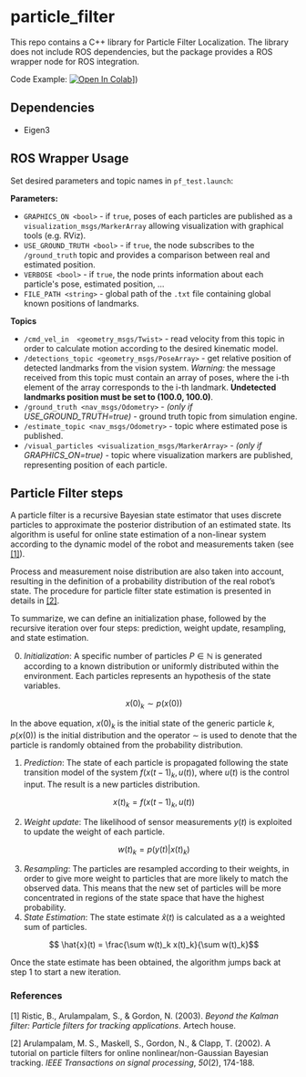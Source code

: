 # particle_filter

This repo contains a C++ library for Particle Filter Localization.
The library does not include ROS dependencies, but the package provides a ROS wrapper node for ROS integration.

Code Example: [![Open In Colab](https://colab.research.google.com/assets/colab-badge.svg)]([https://colab.research.google.com/drive/16F_hXnZ7kelZXz1Km6rEIRhC3zlmKq1e?usp=sharing)])

## Dependencies

 - Eigen3

## ROS Wrapper Usage
Set desired parameters and topic names in `pf_test.launch`:

**Parameters:**

 - `GRAPHICS_ON <bool>` - if `true`, poses of each particles are published as a `visualization_msgs/MarkerArray` allowing visualization with graphical tools (e.g. RViz).
 - `USE_GROUND_TRUTH <bool>` - if `true`, the node subscribes to the `/ground_truth` topic and provides a comparison between real and estimated position.
 - `VERBOSE <bool>` - if `true`, the node prints information about each particle's pose, estimated position, ...
  - `FILE_PATH <string>` - global path of the `.txt` file containing global known positions of landmarks.

**Topics**

- `/cmd_vel_in  <geometry_msgs/Twist>` - read velocity from this topic in order to calculate motion according to the desired kinematic model.
- `/detections_topic <geometry_msgs/PoseArray>` - get relative position of detected landmarks from the vision system. *Warning:*  the message received from this topic must contain an array of poses, where the i-th element of the array corresponds to the i-th landmark. **Undetected landmarks position must be set to (100.0, 100.0)**.
- `/ground_truth <nav_msgs/Odometry>` - *(only if USE_GROUND_TRUTH=true)* - ground truth topic from simulation engine.
- `/estimate_topic <nav_msgs/Odometry>` - topic where estimated pose is published.
- `/visual_particles <visualization_msgs/MarkerArray>` - *(only if GRAPHICS_ON=true)* - topic where visualization markers are published, representing position of each particle.  

## Particle Filter steps
A particle filter is a recursive Bayesian state estimator that uses discrete particles to approximate the posterior distribution of an estimated state. Its algorithm is useful for online state estimation of a non-linear system according to the dynamic model of the robot and measurements taken (see [[1]](#1)).

Process and measurement noise distribution are also taken into account, resulting in the definition of a probability distribution of the real robot’s state. The procedure for particle filter state estimation is presented in details in [[2]](#2).

To summarize, we can define an initialization phase, followed by the recursive iteration over four steps: prediction, weight update, resampling, and state estimation.

 0. *Initialization*: A specific number of particles $P \in \mathbb{N}$ is generated according to a known distribution or uniformly distributed within the environment. Each particles represents an hypothesis of the state variables.
  ```math
  x(0)_{k} \sim p(x(0))
  ```  
In the above equation, $x(0)_k$ is the initial state of the generic particle $k$, $p(x(0))$ is the initial distribution and the operator $\sim$ is used to denote that the particle is randomly obtained from the probability distribution.
1. *Prediction*: The state of each particle is propagated following the state transition model of the system $f(x(t-1)_k, u(t))$, where $u(t)$ is the control input. The result is a new particles distribution.
```math
  x(t)_k = f(x(t-1)_k, u(t))
  ```  
2. *Weight update*: The likelihood of sensor measurements $y(t)$ is exploited to update the weight of each particle.
```math
  w(t)_k = p(y(t) | x(t)_k)
  ```  
3. *Resampling*: The particles are resampled according to their weights, in order to give more weight to particles that are more likely to match the observed data. This means that the new set of particles will be more concentrated in regions of the state space that have the highest probability.
4. *State Estimation*: The state estimate $\hat{x}(t)$ is calculated as a a weighted sum of particles.
```math
  \hat{x}(t) =  \frac{\sum w(t)_k x(t)_k}{\sum w(t)_k}
  ```  

Once the state estimate has been obtained, the algorithm jumps back at step 1 to start a new iteration.

### References

<a id="1">[1]</a>  Ristic, B., Arulampalam, S., & Gordon, N. (2003). _Beyond the Kalman filter: Particle filters for tracking applications_. Artech house.

<a id="2">[2]</a>  Arulampalam, M. S., Maskell, S., Gordon, N., & Clapp, T. (2002). A tutorial on particle filters for online nonlinear/non-Gaussian Bayesian tracking. _IEEE Transactions on signal processing_, _50_(2), 174-188.
